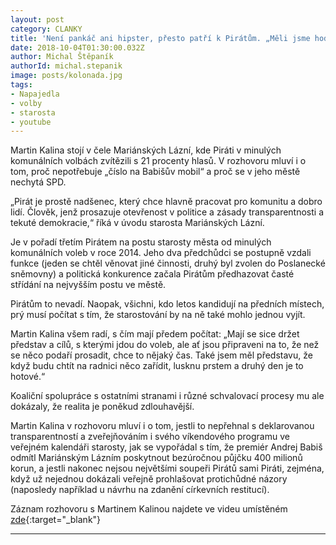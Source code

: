 ```yaml
---
layout: post
category: CLANKY
title: 'Není pankáč ani hipster, přesto patří k Pirátům. „Měli jsme hodně iluzí,“ říká jejich jediný starosta'
date: 2018-10-04T01:30:00.032Z
author: Michal Štěpaník 
authorId: michal.stepanik
image: posts/kolonada.jpg
tags: 
- Napajedla 
- volby 
- starosta 
- youtube
---
```


Martin Kalina stojí v čele Mariánských Lázní, kde Piráti v minulých komunálních volbách zvítězili s 21 procenty hlasů. V rozhovoru mluví i o tom, proč nepotřebuje „číslo na Babišův mobil“ a proč se v jeho městě nechytá SPD.

„Pirát je prostě nadšenec, který chce hlavně pracovat pro komunitu a dobro lidí. Člověk, jenž prosazuje otevřenost v politice a zásady transparentnosti a tekuté demokracie,“ říká v úvodu starosta Mariánských Lázní.

Je v pořadí třetím Pirátem na postu starosty města od minulých komunálních voleb v roce 2014. Jeho dva předchůdci se postupně vzdali funkce (jeden se chtěl věnovat jiné činnosti, druhý byl zvolen do Poslanecké sněmovny) a politická konkurence začala Pirátům předhazovat časté střídání na nejvyšším postu ve městě.

Pirátům to nevadí. Naopak, všichni, kdo letos kandidují na předních místech, prý musí počítat s tím, že starostování by na ně také mohlo jednou vyjít.

Martin Kalina všem radí, s čím mají předem počítat: „Mají se sice držet představ a cílů, s kterými jdou do voleb, ale ať jsou připraveni na to, že než se něco podaří prosadit, chce to nějaký čas. Také jsem měl představu, že když budu chtít na radnici něco zařídit, lusknu prstem a druhý den je to hotové.“

Koaliční spolupráce s ostatními stranami i různé schvalovací procesy mu ale dokázaly, že realita je poněkud zdlouhavější.

Martin Kalina v rozhovoru mluví i o tom, jestli to nepřehnal s deklarovanou transparentností a zveřejňováním i svého víkendového programu ve veřejném kalendáři starosty, jak se vypořádal s tím, že premiér Andrej Babiš odmítl Mariánským Lázním poskytnout bezúročnou půjčku 400 milionů korun, a jestli nakonec nejsou největšími soupeři Pirátů sami Piráti, zejména, když už nejednou dokázali veřejně prohlašovat protichůdné názory (naposledy například u návrhu na zdanění církevních restitucí).

Záznam rozhovoru s Martinem Kalinou najdete ve videu umístěném [zde](https://www.seznamzpravy.cz/clanek/neni-pankac-ani-hipster-presto-patri-k-piratum-meli-jsme-hodne-iluzi-rika-jejich-jediny-starosta-56843){:target="_blank"}

- - -

